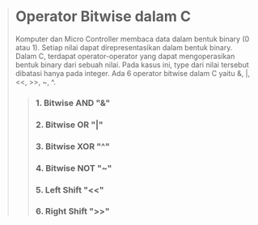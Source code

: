 ># **Operator Bitwise dalam C**
> Komputer dan Micro Controller membaca data dalam bentuk binary (0 atau 1). Setiap nilai dapat direpresentasikan dalam bentuk binary. Dalam C, terdapat operator-operator yang dapat mengoperasikan bentuk binary dari sebuah nilai. Pada kasus ini, type dari nilai tersebut dibatasi hanya pada integer. Ada 6 operator bitwise dalam C yaitu &, |, <<, >>, ~, ^.
>> ### **1. Bitwise AND "&"**
>> ### **2. Bitwise OR "|"** 
>> ### **3. Bitwise XOR "^"**
>> ### **4. Bitwise NOT "~"**
>> ### **5. Left Shift "<<"**
>> ### **6. Right Shift ">>"**
